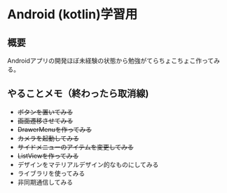 # Android (kotlin)学習用
## 概要
Androidアプリの開発ほぼ未経験の状態から勉強がてらちょこちょこ作ってみる。

## やることメモ（終わったら取消線)
- ~~ボタンを置いてみる~~
- ~~画面遷移させてみる~~
- ~~DrawerMenuを作ってみる~~
- ~~カメラを起動してみる~~
- ~~サイドメニューのアイテムを変更してみる~~
- ~~ListViewを作ってみる~~
- デザインをマテリアルデザイン的なものにしてみる
- ライブラリを使ってみる
- 非同期通信してみる
